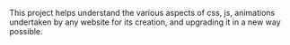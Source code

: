 This project helps understand the various aspects of css, js, animations undertaken by any website for its creation, and upgrading it in a new way possible.
